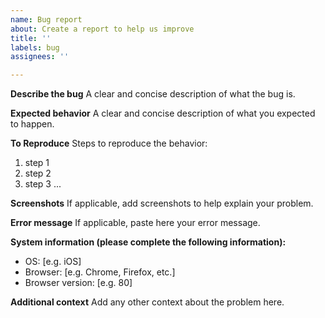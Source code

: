 ```yaml
---
name: Bug report
about: Create a report to help us improve
title: ''
labels: bug
assignees: ''

---
```


**Describe the bug**
A clear and concise description of what the bug is.

**Expected behavior**
A clear and concise description of what you expected to happen.

**To Reproduce**
Steps to reproduce the behavior:
1. step 1
2. step 2
3. step 3
...

**Screenshots**
If applicable, add screenshots to help explain your problem.

**Error message**
If applicable, paste here your error message.

**System information (please complete the following information):**
 - OS: [e.g. iOS]
 - Browser: [e.g. Chrome, Firefox, etc.]
 - Browser version: [e.g. 80]

**Additional context**
Add any other context about the problem here.
